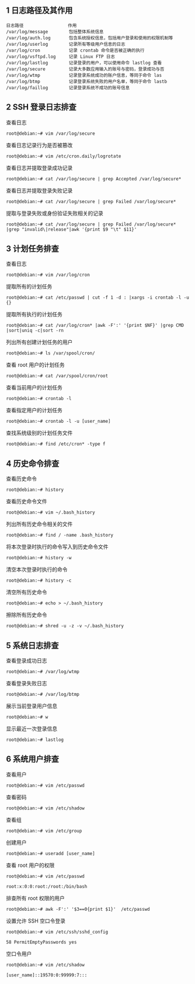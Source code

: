 ## 1 日志路径及其作用

```
日志路径                 作用
/var/log/message        包括整体系统信息
/var/log/auth.log       包含系统授权信息，包括用户登录和使用的权限机制等
/var/log/userlog        记录所有等级用户信息的日志
/var/log/cron           记录 crontab 命令是否被正确的执行
/var/log/vsftpd.log     记录 Linux FTP 日志
/var/log/lastlog        记录登录的用户，可以使用命令 lastlog 查看
/var/log/secure         记录大多数应用输入的账号与密码，登录成功与否
/var/log/wtmp           记录登录系统成功的账户信息，等同于命令 las
/var/log/btmp           记录登录系统失败的用户名单，等同于命令 lastb
/var/log/faillog        记录登录系统不成功的账号信息
```

## 2 SSH 登录日志排查

查看日志

```shell
root@debian:~# vim /var/log/secure
```

查看日志记录行为是否被篡改

```shell
root@debian:~# vim /etc/cron.daily/logrotate
```

查看日志并提取登录成功记录

```shell
root@debian:~# cat /var/log/secure | grep Accepted /var/log/secure*
```

查看日志并提取登录失败记录

```shell
root@debian:~# cat /var/log/secure | grep Failed /var/log/secure*
```

提取与登录失败或身份验证失败相关的记录

```shell
root@debian:~# cat /var/log/secure | grep Failed /var/log/secure* |grep "invalid\|release"|awk '{print $9 "\t" $11}'
```

## 3 计划任务排查

查看日志

```shell
root@debian:~# vim /var/log/cron
```

提取所有的计划任务

```shell
root@debian:~# cat /etc/passwd | cut -f 1 -d : |xargs -i crontab -l -u {}
```

提取所有执行的计划任务

```shell
root@debian:~# cat /var/log/cron* |awk -F':' '{print $NF}' |grep CMD |sort|uniq -c|sort -rn
```

列出所有创建计划任务的用户

```shell
root@debian:~# ls /var/spool/cron/
```

查看 root 用户的计划任务

```shell
root@debian:~# cat /var/spool/cron/root
```

查看当前用户的计划任务

```shell
root@debian:~# crontab -l
```

查看指定用户的计划任务

```shell
root@debian:~# crontab -l -u [user_name]
```

查找系统级别的计划任务文件

```shell
root@debian:~# find /etc/cron* -type f
```

## 4 历史命令排查

查看历史命令

```shell
root@debian:~# history
```

查看历史命令文件

```shell
root@debian:~# vim ~/.bash_history
```

列出所有历史命令相关的文件

```shell
root@debian:~# find / -name .bash_history
```

将本次登录时执行的命令写入到历史命令文件

```shell
root@debian:~# history -w
```

清空本次登录时执行的命令

```shell
root@debian:~# history -c
```

清空所有历史命令

```shell
root@debian:~# echo > ~/.bash_history
```

擦除所有历史命令

```shell
root@debian:~# shred -u -z -v ~/.bash_history
```

## 5 系统日志排查

查看登录成功日志

```shell
root@debian:~# /var/log/wtmp
```

查看登录失败日志

```shell
root@debian:~# /var/log/btmp
```

展示当前登录用户信息

```shell
root@debian:~# w
```

显示最近一次登录信息

```shell
root@debian:~# lastlog
```

## 6 系统用户排查

查看用户

```shell
root@debian:~# vim /etc/passwd
```

查看密码

```shell
root@debian:~# vim /etc/shadow
```

查看组

```shell
root@debian:~# vim /etc/group
```

创建用户

```shell
root@debian:~# useradd [user_name]
```

查看 root 用户的权限 

```shell
root@debian:~# vim /etc/passwd
```

```shell
root:x:0:0:root:/root:/bin/bash
```

排查所有 root 权限的用户

```shell
root@debian:~# awk -F':' '$3==0{print $1}'  /etc/passwd
```

设置允许 SSH 空口令登录 

```shell
root@debian:~# vim /etc/ssh/sshd_config
```

```
58 PermitEmptyPasswords yes
```

空口令用户

```shell
root@debian:~# vim /etc/shadow
```

```
[user_name]::19570:0:99999:7:::
```


